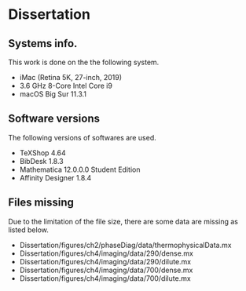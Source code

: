 # Dissertation

## Systems info.
This work is done on the the following system.
* iMac (Retina 5K, 27-inch, 2019)
* 3.6 GHz 8-Core Intel Core i9
* macOS Big Sur 11.3.1

## Software versions
The following versions of softwares are used.
* TeXShop 4.64
* BibDesk 1.8.3
* Mathematica 12.0.0.0 Student Edition
* Affinity Designer 1.8.4

## Files missing
Due to the limitation of the file size, there are some data are missing as listed below.
* Dissertation/figures/ch2/phaseDiag/data/thermophysicalData.mx
* Dissertation/figures/ch4/imaging/data/290/dense.mx
* Dissertation/figures/ch4/imaging/data/290/dilute.mx
* Dissertation/figures/ch4/imaging/data/700/dense.mx
* Dissertation/figures/ch4/imaging/data/700/dilute.mx


